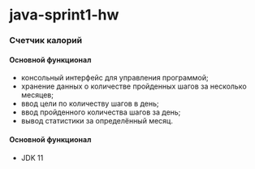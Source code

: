 # java-sprint1-hw

### Счетчик калорий

#### Основной функционал
- консольный интерфейс для управления программой;
- хранение данных о количестве пройденных шагов за несколько месяцев;
- ввод цели по количеству шагов в день;
- ввод пройденного количества шагов за день;
- вывод статистики за определённый месяц.

#### Основной функционал
- JDK 11
